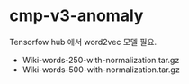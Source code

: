 # cmp-v3-anomaly

Tensorfow hub 에서 word2vec 모델 필요.

- Wiki-words-250-with-normalization.tar.gz
- Wiki-words-500-with-normalization.tar.gz